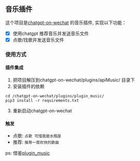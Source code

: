 ##  音乐插件
这个项目是[chatgpt-on-wechat](https://github.com/zhayujie/chatgpt-on-wechat) 的音乐插件, 实现以下功能：
- [x] 使用chatgpt 推荐音乐并发送音乐文件
- [x] 点歌/找歌并发送音乐文件

### 使用方式
#### 插件集成
1. 把项目解压到chatgpt-on-wechat/plugins/apiMusic/ 目录下
2. 安装插件的依赖
```shell
cd /chatgpt-on-wechat/plugins/plugin_music/
pip3 install -r requirements.txt
```
3. 重新启动chatgpt-on-wechat

#### 触发

- 点歌: `点歌 可惜我是水瓶座`
- 推荐: `推荐一首欢快的歌曲`

ps: 借鉴[plugin_music](https://github.com/nautilis/plugin_music/tree/main)


